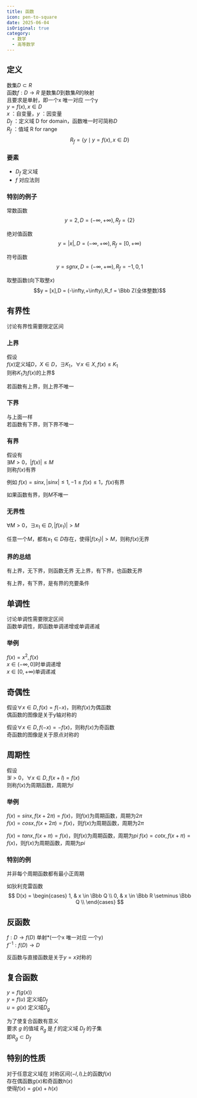 ```yaml
---
title: 函数
icon: pen-to-square
date: 2025-06-04
isOriginal: true
category:
  - 数学
  - 高等数学
---
```


<!-- more -->

## 定义

数集$D \subset R$  
函数$f:D \rightarrow R$ 是数集$D$到数集$R$的映射  
且要求是单射，即一个x 唯一对应 一个y  
$y = f(x) , x \in D$  
$x$ ：自变量，$y$ ：因变量  
$D_f$ ：定义域 D for domain，函数唯一时可简称$D$  
$R_f$ ：值域 R for range
$$R_f = \{y \mid y = f(x),x \in D \}$$

### 要素
- $D_f$ 定义域
- $f$   对应法则

### 特别的例子

常数函数
$$y = 2,D = (-\infty,+\infty),R_f = \{2\}$$

绝对值函数
$$y = |x|,D = (-\infty,+\infty),R_f = [0,+\infty)$$

符号函数
$$y = sgnx,D = (-\infty,+\infty),R_f = {-1,0,1}$$

取整函数(向下取整$x$)
$$y = [x],D = (-\infty,+\infty),R_f = \Bbb Z(全体整数)$$

## 有界性

讨论有界性需要限定区间

### 上界

假设  
$f(x)$定义域$D$，$X \in D$，$\exists K_1$，$\forall x \in X, f(x) \leq K_1$  
则称$K_1$为$f(x)$的上界$

若函数有上界，则上界不唯一  


### 下界

与上面一样  
若函数有下界，则下界不唯一  


### 有界

假设有  
$\exists M > 0$，$|f(x)| \leq M$  
则称$f(x)$有界  

例如
$f(x) = sinx,|sinx| \leq 1,-1 \leq f(x) \leq 1$，$f(x)$有界  

如果函数有界，则$M$不唯一

### 无界性

$\forall M > 0$，$\exists x_1 \in D, |f(x_1)| > M$

任意一个$M$，都有$x_1 \in D$存在，使得$|f(x_1)| > M$，则称$f(x)$无界  

### 界的总结
有上界，无下界，则函数无界
无上界，有下界，也函数无界

有上界，有下界，是有界的充要条件


## 单调性

讨论单调性需要限定区间  
函数单调性，即函数单调递增或单调递减

### 举例
$f(x) = x^2,f(x)$  
$x \in (-\infty,0]$时单调递增  
$x \in [0,+\infty)$单调递减  

## 奇偶性

假设$\forall x \in D,f(x) = f(-x)$，则称$f(x)$为偶函数  
偶函数的图像是关于y轴对称的

假设$\forall x \in D,f(-x) = -f(x)$，则称$f(x)$为奇函数  
奇函数的图像是关于原点对称的

## 周期性

假设  
$\exists l > 0$，$\forall x \in D,f(x + l) = f(x)$  
则称$f(x)$为周期函数，周期为$l$

### 举例
$f(x) = sinx,f(x + 2\pi) = f(x)$，则$f(x)$为周期函数，周期为$2\pi$  
$f(x) = cosx,f(x + 2\pi) = f(x)$，则$f(x)$为周期函数，周期为$2\pi$

$f(x) = tanx,f(x + \pi) = f(x)$，则$f(x)$为周期函数，周期为$pi$
$f(x) = cotx,f(x + \pi) = f(x)$，则$f(x)$为周期函数，周期为$pi$

### 特别的例

并非每个周期函数都有最小正周期

如狄利克雷函数
$$
    D(x) =
        \begin{cases}
            1,  & x \in \Bbb Q \\
            0,  & x \in \Bbb R \setminus \Bbb Q \\
        \end{cases}
$$

## 反函数

$f:D \rightarrow f(D)$ 单射*(一个x 唯一对应 一个y)  
$f^{-1}:f(D) \rightarrow D$  

反函数与直接函数是关于$y=x$对称的

## 复合函数

$y=f(g(x))$  
$y = f(u)$ 定义域$D_f$  
$u = g(x)$ 定义域$D_g$  

为了使复合函数有意义  
要求 $g$ 的值域 $R_g$ 是 $f$ 的定义域 $D_f$ 的子集  
即$R_g \subset D_f$

## 特别的性质

对于任意定义域在 对称区间$(-l,l)$上的函数$f(x)$  
存在偶函数$g(x)$和奇函数$h(x)$  
使得$f(x) = g(x) + h(x)$

